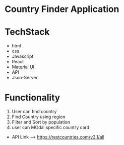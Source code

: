 # Country Finder Application

# TechStack

- html
- css
- Javascript
- React
- Material UI
- API
- Json-Server

# Functionality

1. User can find country 
2. Find Country using region 
3. Filter and Sort by population
4. user can MOdal specific country card

- API Link -->  https://restcountries.com/v3.1/all

